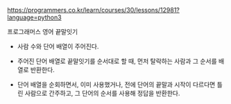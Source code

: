 https://programmers.co.kr/learn/courses/30/lessons/12981?language=python3

프로그래머스 영어 끝말잇기

* 사람 수와 단어 배열이 주어진다.
* 주어진 단어 배열로 끝말잇기를 순서대로 할 때, 먼저 탈락하는 사람과 그 순서를 배열로 반환한다.

* 단어 배열을 순회하면서, 이미 사용했거나, 전에 단어의 끝말과 시작이 다르다면 틀린 사람으로 간주하고, 그 단어의 순서를 사용해 정답을 반환한다.
